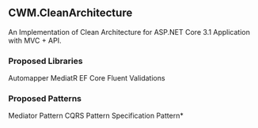 ## CWM.CleanArchitecture
An Implementation of Clean Architecture for ASP.NET Core 3.1 Application with MVC + API.

### Proposed Libraries
Automapper
MediatR
EF Core
Fluent Validations

### Proposed Patterns
Mediator Pattern
CQRS Pattern
Specification Pattern*